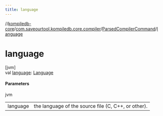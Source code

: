 ```yaml
---
title: language
---
```

//[kompiledb-core](../../../index.html)/[com.saveourtool.kompiledb.core.compiler](../index.html)/[ParsedCompilerCommand](index.html)/[language](language.html)



# language



[jvm]\
val [language](language.html): [Language](../../com.saveourtool.kompiledb.core.lang/-language/index.html)



#### Parameters


jvm

| | |
|---|---|
| language | the language of the source file (C, C++, or other). |





